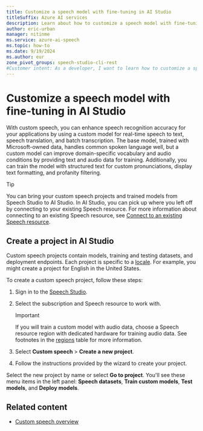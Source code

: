 ```yaml
---
title: Customize a speech model with fine-tuning in AI Studio
titleSuffix: Azure AI services
description: Learn about how to customize a speech model with fine-tuning in AI Studio.
author: eric-urban
manager: nitinme
ms.service: azure-ai-speech
ms.topic: how-to
ms.date: 9/19/2024
ms.author: eur
zone_pivot_groups: speech-studio-cli-rest
#Customer intent: As a developer, I want to learn how to customize a speech model with fine-tuning in AI Studio so that I can deploy a custom model.
---
```


# Customize a speech model with fine-tuning in AI Studio

With custom speech, you can enhance speech recognition accuracy for your applications by using a custom model for real-time speech to text, speech translation, and batch transcription. The base model, trained with Microsoft-owned data, handles common spoken language well, but a custom model can improve domain-specific vocabulary and audio conditions by providing text and audio data for training. Additionally, you can train the model with structured text for custom pronunciations, display text formatting, and profanity filtering.

> [!TIP]
> You can bring your custom speech projects and trained models from Speech Studio to AI Studio. In AI Studio, you can pick up where you left off by connecting to your existing Speech resource. For more information about connecting to an existing Speech resource, see [Connect to an existing Speech resource](../../ai-studio/ai-services/connect-ai-services.md#connect-azure-ai-services-after-you-create-a-project).


## Create a project in AI Studio

Custom speech projects contain models, training and testing datasets, and deployment endpoints. Each project is specific to a [locale](language-support.md?tabs=stt). For example, you might create a project for English in the United States.

To create a custom speech project, follow these steps:

1. Sign in to the [Speech Studio](https://aka.ms/speechstudio/customspeech).
1. Select the subscription and Speech resource to work with. 

    > [!IMPORTANT]
    > If you will train a custom model with audio data, choose a Speech resource region with dedicated hardware for training audio data. See footnotes in the [regions](regions.md#speech-service) table for more information.

1. Select **Custom speech** > **Create a new project**. 
1. Follow the instructions provided by the wizard to create your project. 

Select the new project by name or select **Go to project**. You'll see these menu items in the left panel: **Speech datasets**, **Train custom models**, **Test models**, and **Deploy models**. 


## Related content

- [Custom speech overview](./custom-speech-overview.md)

